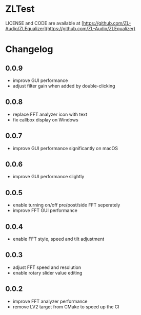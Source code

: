 # ZLTest

LICENSE and CODE are available at [https://github.com/ZL-Audio/ZLEqualizer](https://github.com/ZL-Audio/ZLEqualizer)

# Changelog

## 0.0.9

- improve GUI performance
- adjust filter gain when added by double-clicking

## 0.0.8

- replace FFT analyzer icon with text
- fix callbox display on Windows

## 0.0.7

- improve GUI performance significantly on macOS

## 0.0.6

- improve GUI performance slightly

## 0.0.5

- enable turning on/off pre/post/side FFT seperately
- improve FFT GUI performance

## 0.0.4

- enable FFT style, speed and tilt adjustment

## 0.0.3

- adjust FFT speed and resolution
- enable rotary slider value editing

## 0.0.2

- improve FFT analyzer performance
- remove LV2 target from CMake to speed up the CI